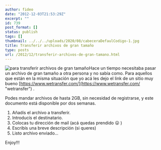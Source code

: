 ```yaml
---
author: fideo
date: "2012-12-03T21:53:29Z"
excerpt: ""
id: 739
post_format: []
status: publish
tags: []
thumbnail: ../../../uploads/2020/08/cabeceraDefaulCodigo-1.jpg
title: Transferir archivos de gran tamaño
type: posts
url: /2012/12/transferir-archivos-de-gran-tamano.html
---
```

![para transferir archivos de gran tamaño](http://federicomazzei.com.ar/blog/wp-content/uploads/2021/07/weTransfer-1.jpg "wetranfer")Hace un tiempo necesitaba pasar un archivo de gran tamaño a otra persona y no sabía como. Para aquellos que están en la misma situación que yo acá les dejo el link de un sitio muy bueno [https://www.wetransfer.com/](https://www.wetransfer.com/ "wetransfer") .

Podes mandar archivos de hasta 2GB, sin necesidad de registrarse, y este documento está disponible por dos semanas.

1. Añadís el archivo a transferir.
2. Introducís el destinatario.
3. Colocas tu dirección de mail (acá quedas prendido 😛 )
4. Escribís una breve descripción (si queres)
5. Listo archivo enviado…

Enjoy!!!

